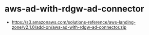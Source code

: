 # aws-ad-with-rdgw-ad-connector
* https://s3.amazonaws.com/solutions-reference/aws-landing-zone/v2.1.0/add-on/aws-ad-with-rdgw-ad-connector.zip
